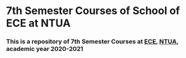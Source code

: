 # 7th Semester Courses of School of ECE at NTUA


### This is a repository of 7th Semester Courses at [ECE](https://www.ece.ntua.gr/en), [NTUA](https://www.ntua.gr/en), academic year 2020-2021